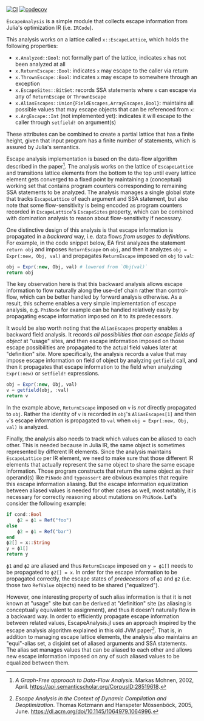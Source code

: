 [![CI](https://github.com/aviatesk/EscapeAnalysis.jl/actions/workflows/ci.yml/badge.svg)](https://github.com/aviatesk/EscapeAnalysis.jl/actions/workflows/ci.yml)
[![codecov](https://codecov.io/gh/aviatesk/EscapeAnalysis.jl/branch/master/graph/badge.svg?token=ADEKPZRUJH)](https://codecov.io/gh/aviatesk/EscapeAnalysis.jl)

`EscapeAnalysis` is a simple module that collects escape information from Julia's optimization IR (i.e. `IRCode`).

This analysis works on a lattice called `x::EscapeLattice`, which holds the following properties:
- `x.Analyzed::Bool`: not formally part of the lattice, indicates `x` has not been analyzed at all
- `x.ReturnEscape::Bool`: indicates `x` may escape to the caller via return
- `x.ThrownEscape::Bool`: indicates `x` may escape to somewhere through an exception
- `x.EscapeSites::BitSet`: records SSA statements where `x` can escape via any of
  `ReturnEscape` or `ThrownEscape`
- `x.AliasEscapes::Union{FieldEscapes,ArrayEscapes,Bool}`: maintains all possible values
  that may escape objects that can be referenced from `x`:
- `x.ArgEscape::Int` (not implemented yet): indicates it will escape to the caller through
  `setfield!` on argument(s)

These attributes can be combined to create a partial lattice that has a finite height, given
that input program has a finite number of statements, which is assured by Julia's semantics.

Escape analysis implementation is based on the data-flow algorithm described in the paper[^MM02].
The analysis works on the lattice of `EscapeLattice` and transitions lattice elements from the
bottom to the top until every lattice element gets converged to a fixed point by maintaining
a (conceptual) working set that contains program counters corresponding to remaining SSA
statements to be analyzed. The analysis manages a single global state that tracks
`EscapeLattice` of each argument and SSA statement, but also note that some flow-sensitivity
is being encoded as program counters recorded in `EscapeLattice`'s `EscapeSites` property,
which can be combined with domination analysis to reason about flow-sensitivity if necessary.

One distinctive design of this analysis is that escape information is propagated in a
_backward_ way, i.e. data flows _from usages to definitions_.
For example, in the code snippet below, EA first analyzes the statement `return obj` and
imposes `ReturnEscape` on `obj`, and then it analyzes `obj = Expr(:new, Obj, val)` and
propagates `ReturnEscape` imposed on `obj` to `val`:
```julia
obj = Expr(:new, Obj, val) # lowered from `Obj(val)`
return obj
```
The key observation here is that this backward analysis allows escape information to flow
naturally along the use-def chain rather than control-flow, which can be better handled by
forward analysis otherwise. As a result, this scheme enables a very simple implementation of
escape analysis, e.g. `PhiNode` for example can be handled relatively easily by propagating
escape information imposed on it to its predecessors.

It would be also worth noting that the `AliasEscapes` property enables a backward field
analysis. It records _all possibilities that can escape fields of object_ at "usage" sites,
and then escape information imposed on those escape possibilities are propagated to the
actual field values later at "definition" site. More specifically, the analysis records a
value that may impose escape information on field of object by analyzing `getfield` call,
and then it propagates that escape information to the field when analyzing `Expr(:new)` or
`setfield!` expressions.
```julia
obj = Expr(:new, Obj, val)
v = getfield(obj, :val)
return v
```
In the example above, `ReturnEscape` imposed on `v` is _not_ directly propagated to `obj`.
Rather the identity of `v` is recorded in `obj`'s `AliasEscapes[1]` and then `v`'s escape
information is propagated to `val` when `obj = Expr(:new, Obj, val)` is analyzed.

Finally, the analysis also needs to track which values can be aliased to each other. This is
needed because in Julia IR, the same object is sometimes represented by different IR elements.
Since the analysis maintains `EscapeLattice` per IR element, we need to make sure that those
different IR elements that actually represent the same object to share the same escape information.
Those program constructs that return the same object as their operand(s) like `PiNode` and
`typeassert` are obvious examples that require this escape information aliasing.
But the escape information equalization between aliased values is needed for other cases as
well, most notably, it is necessary for correctly reasoning about mutations on `PhiNode`.
Let's consider the following example:
```julia
if cond::Bool
    ϕ2 = ϕ1 = Ref("foo")
else
    ϕ2 = ϕ1 = Ref("bar")
end
ϕ2[] = x::String
y = ϕ1[]
return y
```
`ϕ1` and `ϕ2` are aliased and thus `ReturnEscape` imposed on `y = ϕ1[]` needs to be propagated to
`ϕ2[] = x`. In order for the escape information to be propagated correctly, the escape states
of _predecessors_ of `ϕ1` and `ϕ2` (i.e. those two `RefValue` objects) need to be shared ("equalized").

However, one interesting property of such alias information is that it is not known at "usage"
site but can be derived at "definition" site (as aliasing is conceptually equivalent to assignment),
and thus it doesn't naturally flow in a backward way. In order to efficiently propagate escape
information between related values, EscapeAnalysis.jl uses an approach inspired by the escape
analysis algorithm explained in this old JVM paper[^JVM05]. That is, in addition to managing
escape lattice elements, the analysis also maintains an "equi"-alias set, a disjoint set of
aliased arguments and SSA statements. The alias set manages values that can be aliased to
each other and allows new escape information imposed on any of such aliased values to be
equalized between them.

[^MM02]: _A Graph-Free approach to Data-Flow Analysis_.
         Markas Mohnen, 2002, April.
         <https://api.semanticscholar.org/CorpusID:28519618>.

[^JVM05]: _Escape Analysis in the Context of Dynamic Compilation and Deoptimization_.
          Thomas Kotzmann and Hanspeter Mössenböck, 2005, June.
          <https://dl.acm.org/doi/10.1145/1064979.1064996>.
